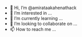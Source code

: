 - 👋 Hi, I’m @amirataakahenathack
- 👀 I’m interested in ...
- 🌱 I’m currently learning ...
- 💞️ I’m looking to collaborate on ...
- 📫 How to reach me ...

<!---
amirataakahenathack/amirataakahenathack is a ✨ special ✨ repository because its `README.md` (this file) appears on your GitHub profile.
You can click the Preview link to take a look at your changes.
--->
